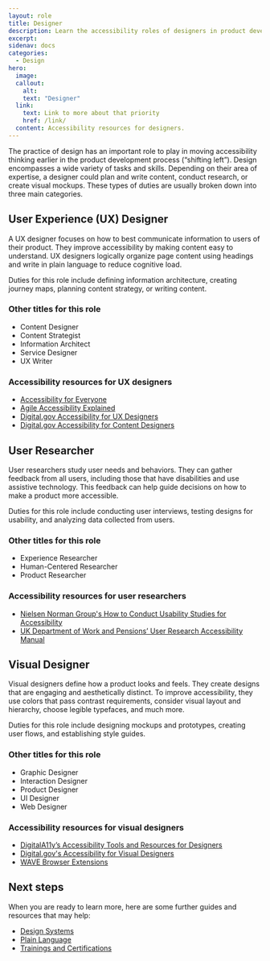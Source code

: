 ```yaml
---
layout: role
title: Designer
description: Learn the accessibility roles of designers in product development, including UX design, visual design, and user research.
excerpt: 
sidenav: docs
categories:
  - Design
hero:
  image: 
  callout:
    alt:
    text: "Designer"
  link:
    text: Link to more about that priority
    href: /link/
  content: Accessibility resources for designers.
---
```


The practice of design has an important role to play in moving accessibility thinking earlier in the product development process (“shifting left”). Design encompasses a wide variety of tasks and skills. Depending on their area of expertise, a designer could plan and write content, conduct research, or create visual mockups. These types of duties are usually broken down into three main categories.

## User Experience (UX) Designer

A UX designer focuses on how to best communicate information to users of their product. They improve accessibility by making content easy to understand. UX designers logically organize page content using headings and write in plain language to reduce cognitive load.  

Duties for this role include defining information architecture, creating journey maps, planning content strategy, or writing content. 

### Other titles for this role

* Content Designer
* Content Strategist
* Information Architect
* Service Designer
* UX Writer

### Accessibility resources for UX designers

* [Accessibility for Everyone](https://abookapart.com/products/accessibility-for-everyone)
* [Agile Accessibility Explained](https://www.amazon.com/Agile-Accessibility-Explained-sustainable-development/dp/1689182733/ref=sr_1_2?dchild=1&keywords=Agile+Accessibility+Explained&qid=1615337578&sr=8-2)
* [Digital.gov Accessibility for UX Designers](https://digital.gov/guides/accessibility-for-teams/ux-design/#content-start)
* [Digital.gov Accessibility for Content Designers](https://digital.gov/guides/accessibility-for-teams/content-design/#content-start)

## User Researcher

User researchers study user needs and behaviors. They can gather feedback from all users, including those that have disabilities and use assistive technology. This feedback can help guide decisions on how to make a product more accessible. 

Duties for this role include conducting user interviews, testing designs for usability, and analyzing data collected from users. 

### Other titles for this role

* Experience Researcher
* Human-Centered Researcher
* Product Researcher

### Accessibility resources for user researchers

* [Nielsen Norman Group's How to Conduct Usability Studies for Accessibility](https://www.nngroup.com/reports/how-to-conduct-usability-studies-accessibility/)
* [UK Department of Work and Pensions’ User Research Accessibility Manual](https://accessibility-manual.dwp.gov.uk/guidance-for-your-job-role/user-researcher) 

## Visual Designer

Visual designers define how a product looks and feels. They create designs that are engaging and aesthetically distinct. To improve accessibility, they use colors that pass contrast requirements, consider visual layout and hierarchy, choose legible typefaces, and much more. 

Duties for this role include designing mockups and prototypes, creating user flows, and establishing style guides. 

### Other titles for this role

* Graphic Designer
* Interaction Designer
* Product Designer
* UI Designer
* Web Designer 

### Accessibility resources for visual designers

* [DigitalA11y’s Accessibility Tools and Resources for Designers](https://www.digitala11y.com/accessibility-tools-and-resources-for-designers/)
* [Digital.gov's Accessibility for Visual Designers](https://digital.gov/guides/accessibility-for-teams/visual-design/#content-start)
* [WAVE Browser Extensions](https://wave.webaim.org/extension/)

## Next steps

When you are ready to learn more, here are some further guides and resources that may help:

* [Design Systems](https://accessibility.civicactions.com/guide/design)
* [Plain Language](https://accessibility.civicactions.com/guide/plain-language)
* [Trainings and Certifications](https://accessibility.civicactions.com/guide/training)

